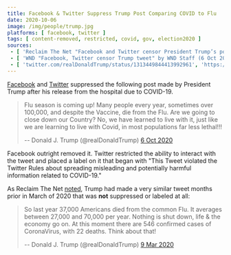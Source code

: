 ```yaml
---
title: Facebook & Twitter Suppress Trump Post Comparing COVID to Flu
date: 2020-10-06
image: /img/people/trump.jpg
platforms: [ facebook, twitter ]
tags: [ content-removed, restricted, covid, gov, election2020 ]
sources:
 - [ 'Reclaim The Net "Facebook and Twitter censor President Trump’s post comparing COVID-19 to flu" by Naga Pramod (6 Oct 2020)', 'https://reclaimthenet.org/facebook-and-twitter-censor-trump-comparing-covid-19-to-flu/' ]
 - [ 'WND "Facebook, Twitter censor Trump tweet" by WND Staff (6 Oct 2020)', 'https://archive.is/T7X5l' ]
 - [ 'twitter.com/realDonaldTrump/status/1313449844413992961', 'https://archive.is/c7ViI' ]
---
```


[Facebook](/facebook/) and [Twitter](/twitter/) suppressed the following post
made by President Trump after his release from the hospital due to COVID-19.

> Flu season is coming up! Many people every year, sometimes over 100,000, and
> despite the Vaccine, die from the Flu. Are we going to close down our
> Country? No, we have learned to live with it, just like we are learning to
> live with Covid, in most populations far less lethal!!!
>
> -- Donald J. Trump (@realDonaldTrump) [6 Oct 2020](https://archive.is/c7ViI)

Facebook outright removed it. Twitter restricted the ability to interact with
the tweet and placed a label on it that began with "This Tweet violated the
Twitter Rules about spreading misleading and potentially harmful information
related to COVID-19."

As Reclaim The Net
[noted](https://reclaimthenet.org/facebook-and-twitter-censor-trump-comparing-covid-19-to-flu/),
Trump had made a very similar tweet months prior in March of 2020 that was
**not** suppressed or labeled at all:

> So last year 37,000 Americans died from the common Flu. It averages between
> 27,000 and 70,000 per year. Nothing is shut down, life & the economy go on.
> At this moment there are 546 confirmed cases of CoronaVirus, with 22 deaths.
> Think about that!
>
> -- Donald J. Trump (@realDonaldTrump) [9 Mar 2020](https://archive.is/64rC4)
